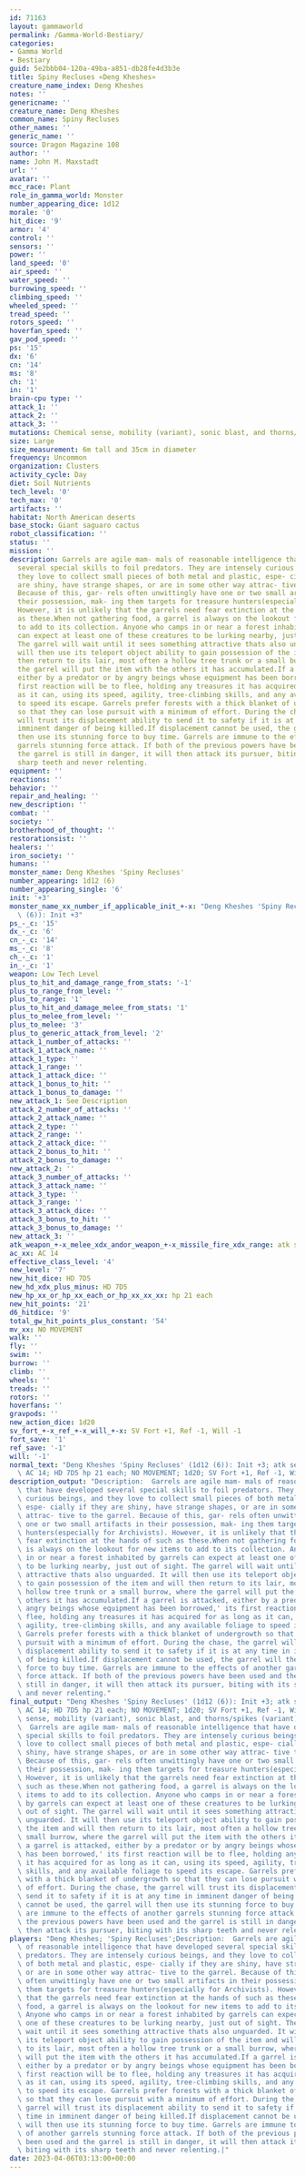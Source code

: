 ```yaml
---
id: 71163
layout: gammaworld
permalink: /Gamma-World-Bestiary/
categories:
- Gamma World
- Bestiary
guid: 5e2bbb04-120a-49ba-a851-db28fe4d3b3e
title: Spiny Recluses «Deng Kheshes»
creature_name_index: Deng Kheshes
notes: ''
genericname: ''
creature_name: Deng Kheshes
common_name: Spiny Recluses
other_names: ''
generic_name: ''
source: Dragon Magazine 108
author: ''
name: John M. Maxstadt
url: ''
avatar: ''
mcc_race: Plant
role_in_gamma_world: Monster
number_appearing_dice: 1d12
morale: '0'
hit_dice: '9'
armor: '4'
control: ''
sensors: ''
power: ''
land_speed: '0'
air_speed: ''
water_speed: ''
burrowing_speed: ''
climbing_speed: ''
wheeled_speed: ''
tread_speed: ''
rotors_speed: ''
hoverfan_speed: ''
gav_pod_speed: ''
ps: '15'
dx: '6'
cn: '14'
ms: '8'
ch: '1'
in: '1'
brain-cpu type: ''
attack_1: ''
attack_2: ''
attack_3: ''
mutations: Chemical sense, mobility (variant), sonic blast, and thorns/spikes (variant)
size: Large
size_measurement: 6m tall and 35cm in diameter
frequency: Uncommon
organization: Clusters
activity_cycle: Day
diet: Soil Nutrients
tech_level: '0'
tech_max: '0'
artifacts: ''
habitat: North American deserts
base_stock: Giant saguaro cactus
robot_classification: ''
status: ''
mission: ''
description: Garrels are agile mam- mals of reasonable intelligence that have developed
  several special skills to foil predators. They are intensely curious beings, and
  they love to collect small pieces of both metal and plastic, espe- cially if they
  are shiny, have strange shapes, or are in some other way attrac- tive to the garrel.
  Because of this, gar- rels often unwittingly have one or two small artifacts in
  their possession, mak- ing them targets for treasure hunters(especially for Archivists).
  However, it is unlikely that the garrels need fear extinction at the hands of such
  as these.When not gathering food, a garrel is always on the lookout for new items
  to add to its collection. Anyone who camps in or near a forest inhabited by garrels
  can expect at least one of these creatures to be lurking nearby, just out of sight.
  The garrel will wait until it sees something attractive thats also unguarded. It
  will then use its teleport object ability to gain possession of the item and will
  then return to its lair, most often a hollow tree trunk or a small burrow, where
  the garrel will put the item with the others it has accumulated.If a garrel is attacked,
  either by a predator or by angry beings whose equipment has been borrowed,' its
  first reaction will be to flee, holding any treasures it has acquired for as long
  as it can, using its speed, agility, tree-climbing skills, and any available foliage
  to speed its escape. Garrels prefer forests with a thick blanket of undergrowth
  so that they can lose pursuit with a minimum of effort. During the chase, the garrel
  will trust its displacement ability to send it to safety if it is at any time in
  imminent danger of being killed.If displacement cannot be used, the garrel will
  then use its stunning force to buy time. Garrels are immune to the effects of another
  garrels stunning force attack. If both of the previous powers have been used and
  the garrel is still in danger, it will then attack its pursuer, biting with its
  sharp teeth and never relenting.
equipment: ''
reactions: ''
behavior: ''
repair_and_healing: ''
new_description: ''
combat: ''
society: ''
brotherhood_of_thought: ''
restorationsist: ''
healers: ''
iron_society: ''
humans: ''
monster_name: Deng Kheshes 'Spiny Recluses'
number_appearing: 1d12 (6)
number_appearing_single: '6'
init: '+3'
monster_name_xx_number_if_applicable_init_+-x: "Deng Kheshes 'Spiny Recluses' (1d12\
  \ (6)): Init +3"
ps_-_c: '15'
dx_-_c: '6'
cn_-_c: '14'
ms_-_c: '8'
ch_-_c: '1'
in_-_c: '1'
weapon: Low Tech Level
plus_to_hit_and_damage_range_from_stats: '-1'
plus_to_range_from_level: ''
plus_to_range: '1'
plus_to_hit_and_damage_melee_from_stats: '1'
plus_to_melee_from_level: ''
plus_to_melee: '3'
plus_to_generic_attack_from_level: '2'
attack_1_number_of_attacks: ''
attack_1_attack_name: ''
attack_1_type: ''
attack_1_range: ''
attack_1_attack_dice: ''
attack_1_bonus_to_hit: ''
attack_1_bonus_to_damage: ''
new_attack_1: See Description
attack_2_number_of_attacks: ''
attack_2_attack_name: ''
attack_2_type: ''
attack_2_range: ''
attack_2_attack_dice: ''
attack_2_bonus_to_hit: ''
attack_2_bonus_to_damage: ''
new_attack_2: ''
attack_3_number_of_attacks: ''
attack_3_attack_name: ''
attack_3_type: ''
attack_3_range: ''
attack_3_attack_dice: ''
attack_3_bonus_to_hit: ''
attack_3_bonus_to_damage: ''
new_attack_3: ''
atk_weapon_+-x_melee_xdx_andor_weapon_+-x_missile_fire_xdx_range: atk see description
ac_xx: AC 14
effective_class_level: '4'
new_level: '7'
new_hit_dice: HD 7D5
new_hd_xdx_plus_minus: HD 7D5
new_hp_xx_or_hp_xx_each_or_hp_xx_xx_xx: hp 21 each
new_hit_points: '21'
d6_hitdice: '9'
total_gw_hit_points_plus_constant: '54'
mv_xx: NO MOVEMENT
walk: ''
fly: ''
swim: ''
burrow: ''
climb: ''
wheels: ''
treads: ''
rotors: ''
hoverfans: ''
gravpods: ''
new_action_dice: 1d20
sv_fort_+-x_ref_+-x_will_+-x: SV Fort +1, Ref -1, Will -1
fort_save: '1'
ref_save: '-1'
will: '-1'
normal_text: "Deng Kheshes 'Spiny Recluses' (1d12 (6)): Init +3; atk see description;\
  \ AC 14; HD 7D5 hp 21 each; NO MOVEMENT; 1d20; SV Fort +1, Ref -1, Will -1"
description_output: "Description:  Garrels are agile mam- mals of reasonable intelligence\
  \ that have developed several special skills to foil predators. They are intensely\
  \ curious beings, and they love to collect small pieces of both metal and plastic,\
  \ espe- cially if they are shiny, have strange shapes, or are in some other way\
  \ attrac- tive to the garrel. Because of this, gar- rels often unwittingly have\
  \ one or two small artifacts in their possession, mak- ing them targets for treasure\
  \ hunters(especially for Archivists). However, it is unlikely that the garrels need\
  \ fear extinction at the hands of such as these.When not gathering food, a garrel\
  \ is always on the lookout for new items to add to its collection. Anyone who camps\
  \ in or near a forest inhabited by garrels can expect at least one of these creatures\
  \ to be lurking nearby, just out of sight. The garrel will wait until it sees something\
  \ attractive thats also unguarded. It will then use its teleport object ability\
  \ to gain possession of the item and will then return to its lair, most often a\
  \ hollow tree trunk or a small burrow, where the garrel will put the item with the\
  \ others it has accumulated.If a garrel is attacked, either by a predator or by\
  \ angry beings whose equipment has been borrowed,' its first reaction will be to\
  \ flee, holding any treasures it has acquired for as long as it can, using its speed,\
  \ agility, tree-climbing skills, and any available foliage to speed its escape.\
  \ Garrels prefer forests with a thick blanket of undergrowth so that they can lose\
  \ pursuit with a minimum of effort. During the chase, the garrel will trust its\
  \ displacement ability to send it to safety if it is at any time in imminent danger\
  \ of being killed.If displacement cannot be used, the garrel will then use its stunning\
  \ force to buy time. Garrels are immune to the effects of another garrels stunning\
  \ force attack. If both of the previous powers have been used and the garrel is\
  \ still in danger, it will then attack its pursuer, biting with its sharp teeth\
  \ and never relenting."
final_output: "Deng Kheshes 'Spiny Recluses' (1d12 (6)): Init +3; atk see description;\
  \ AC 14; HD 7D5 hp 21 each; NO MOVEMENT; 1d20; SV Fort +1, Ref -1, Will -1Chemical\
  \ sense, mobility (variant), sonic blast, and thorns/spikes (variant)Description:\
  \  Garrels are agile mam- mals of reasonable intelligence that have developed several\
  \ special skills to foil predators. They are intensely curious beings, and they\
  \ love to collect small pieces of both metal and plastic, espe- cially if they are\
  \ shiny, have strange shapes, or are in some other way attrac- tive to the garrel.\
  \ Because of this, gar- rels often unwittingly have one or two small artifacts in\
  \ their possession, mak- ing them targets for treasure hunters(especially for Archivists).\
  \ However, it is unlikely that the garrels need fear extinction at the hands of\
  \ such as these.When not gathering food, a garrel is always on the lookout for new\
  \ items to add to its collection. Anyone who camps in or near a forest inhabited\
  \ by garrels can expect at least one of these creatures to be lurking nearby, just\
  \ out of sight. The garrel will wait until it sees something attractive thats also\
  \ unguarded. It will then use its teleport object ability to gain possession of\
  \ the item and will then return to its lair, most often a hollow tree trunk or a\
  \ small burrow, where the garrel will put the item with the others it has accumulated.If\
  \ a garrel is attacked, either by a predator or by angry beings whose equipment\
  \ has been borrowed,' its first reaction will be to flee, holding any treasures\
  \ it has acquired for as long as it can, using its speed, agility, tree-climbing\
  \ skills, and any available foliage to speed its escape. Garrels prefer forests\
  \ with a thick blanket of undergrowth so that they can lose pursuit with a minimum\
  \ of effort. During the chase, the garrel will trust its displacement ability to\
  \ send it to safety if it is at any time in imminent danger of being killed.If displacement\
  \ cannot be used, the garrel will then use its stunning force to buy time. Garrels\
  \ are immune to the effects of another garrels stunning force attack. If both of\
  \ the previous powers have been used and the garrel is still in danger, it will\
  \ then attack its pursuer, biting with its sharp teeth and never relenting."
players: "Deng Kheshes; 'Spiny Recluses';Description:  Garrels are agile mam- mals\
  \ of reasonable intelligence that have developed several special skills to foil\
  \ predators. They are intensely curious beings, and they love to collect small pieces\
  \ of both metal and plastic, espe- cially if they are shiny, have strange shapes,\
  \ or are in some other way attrac- tive to the garrel. Because of this, gar- rels\
  \ often unwittingly have one or two small artifacts in their possession, mak- ing\
  \ them targets for treasure hunters(especially for Archivists). However, it is unlikely\
  \ that the garrels need fear extinction at the hands of such as these.When not gathering\
  \ food, a garrel is always on the lookout for new items to add to its collection.\
  \ Anyone who camps in or near a forest inhabited by garrels can expect at least\
  \ one of these creatures to be lurking nearby, just out of sight. The garrel will\
  \ wait until it sees something attractive thats also unguarded. It will then use\
  \ its teleport object ability to gain possession of the item and will then return\
  \ to its lair, most often a hollow tree trunk or a small burrow, where the garrel\
  \ will put the item with the others it has accumulated.If a garrel is attacked,\
  \ either by a predator or by angry beings whose equipment has been borrowed,' its\
  \ first reaction will be to flee, holding any treasures it has acquired for as long\
  \ as it can, using its speed, agility, tree-climbing skills, and any available foliage\
  \ to speed its escape. Garrels prefer forests with a thick blanket of undergrowth\
  \ so that they can lose pursuit with a minimum of effort. During the chase, the\
  \ garrel will trust its displacement ability to send it to safety if it is at any\
  \ time in imminent danger of being killed.If displacement cannot be used, the garrel\
  \ will then use its stunning force to buy time. Garrels are immune to the effects\
  \ of another garrels stunning force attack. If both of the previous powers have\
  \ been used and the garrel is still in danger, it will then attack its pursuer,\
  \ biting with its sharp teeth and never relenting.|"
date: 2023-04-06T03:13:00+00:00
---
```

</br>